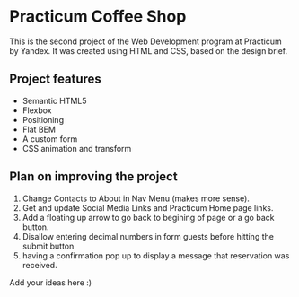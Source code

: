 # Practicum Coffee Shop

This is the second project of the Web Development program at Practicum by Yandex. It was created using HTML and CSS, based on the design brief.

## Project features

- Semantic HTML5
- Flexbox
- Positioning
- Flat BEM
- A custom form
- CSS animation and transform

## Plan on improving the project

1. Change Contacts to About in Nav Menu (makes more sense).
2. Get and update Social Media Links and Practicum Home page links.
3. Add a floating up arrow to go back to begining of page or a go back button.
4. Disallow entering decimal numbers in form guests before hitting the submit button
5. having a confirmation pop up to display a message that reservation was received.

Add your ideas here :)
